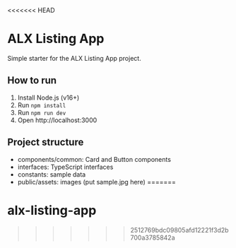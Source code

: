 <<<<<<< HEAD
# ALX Listing App

Simple starter for the ALX Listing App project.

## How to run
1. Install Node.js (v16+)
2. Run `npm install`
3. Run `npm run dev`
4. Open http://localhost:3000

## Project structure
- components/common: Card and Button components
- interfaces: TypeScript interfaces
- constants: sample data
- public/assets: images (put sample.jpg here)
=======
# alx-listing-app
>>>>>>> 2512769bdc09805afd12221f3d2b700a3785842a
